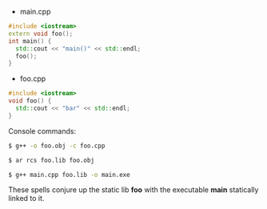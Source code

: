 - main.cpp
```cpp
#include <iostream>
extern void foo();
int main() { 
  std::cout << "main()" << std::endl; 
  foo();
} 
```
- foo.cpp
```cpp
#include <iostream>
void foo() { 
  std::cout << "bar" << std::endl; 
}
```
Console commands:
```sh
$ g++ -o foo.obj -c foo.cpp
```
```sh
$ ar rcs foo.lib foo.obj
```
```sh
$ g++ main.cpp foo.lib -o main.exe
```
These spells conjure up the static lib **foo** with the executable **main** statically linked to it.

